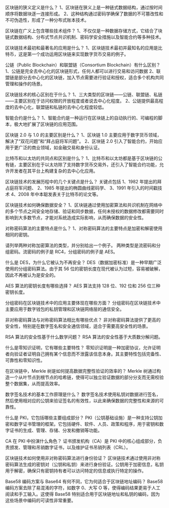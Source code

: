 区块链的狭义定义是什么？
1、区块链在狭义上是一种链式数据结构，通过按时间顺序将数据块逐一连接形成。
2、这种结构通过密码学确保了数据的不可篡改性和不可伪造性，形成了一种分布式账本技术。

区块链在广义上包含哪些技术组件？
1、不仅仅是一种数据存储方式，它结合了块链式数据结构、分布式节点共识机制、密码学安全措施以及智能合约等多种技术。

区块链技术最初和最著名的应用是什么？
1、区块链技术最初并最知名的应用是比特币，这是第一个成功运用区块链来实现数字货币交易的例子。

公链（Public Blockchain）和联盟链（Consortium Blockchain）有什么区别？
1、公链是完全去中心化的区块链形式，任何人都可以进行交易和访问数据
2、联盟链是部分去中心化的区块链，加入节点需要进行验证和授权，适合多个机构共同管理和操作的场景。

区块链技术的核心区别在于什么？
1、三大类型的区块链——公链、联盟链、私链——主要区别在于访问权限的开放程度或者说去中心化程度。
2、公链提供最高程度的去中心化，联盟链和私链的去中心化程度较低。

智能合约是什么？
1、智能合约是一种运行在区块链上的自动执行的、可编程的脚本，极大地扩展了区块链的应用范围。

区块链 2.0 与 1.0 的主要区别是什么？
1、区块链 1.0 主要应用于数字货币领域，解决了“双花问题”和“拜占庭将军问题”。
2、区块链 2.0 引入了智能合约，开始应用于更广泛的商业领域，如金融交易和身份认证。

比特币和以太坊的共同点和区别是什么？
1、比特币和以太坊都是基于区块链的公有链，主要区别在于以太坊除了支持数字货币交易外，还引入了智能合约功能，允许开发者在其平台上构建复杂的去中心化应用。

区块链技术的发展历程中的几个关键点是什么？
关键点包括 
1、1982 年提出的拜占庭将军问题、
2、1985 年提出的椭圆曲线密码学、
3、1991 年引入的时间戳技术
4、2008 年中本聪发表关于比特币的论文等。

区块链技术如何确保数据安全？
1、区块链通过使用加密算法和共识机制在网络中的多个节点之间安全地存储、验证和同步数据，任何未授权的数据修改都需要同时影响到大多数节点，才能对系统造成实际影响，从而确保数据的安全性。

对称密码算法的主要特点是什么？
1、对称密码算法的主要特点是加密和解密使用相同的密钥。

请列举两种对称加密算法的类型，并分别给出一个例子。
两种类型是流密码和分组密码。流密码的例子是 RC4，分组密码的例子是 AES。

什么是 DES，为什么它被认为不再安全？
DES（数据加密标准）是一种早期广泛使用的分组密码算法。由于其 56 位的密钥长度在现代被认为过短，容易被破解，因此不再被认为是安全的。

AES 算法的密钥长度有哪些选择？
AES 算法支持 128 位、192 位和 256 位三种密钥长度。

分组密码在区块链技术中的应用主要体现在哪些方面？
分组密码在区块链技术中主要应用于数字钱包的私钥管理和区块链网络层的通信安全。

非对称密码算法与对称密码算法相比有哪些优点？
非对称密码算法提供了更高的安全性，特别是在数字签名和安全通信领域，适合于需要高安全性的场景。

RSA 算法的安全性基于什么数学问题？
RSA 算法的安全性基于大质数分解问题。

什么是零知识证明，它有哪些主要特性？
零知识证明是一种加密协议，允许证明者向验证者证明自己拥有某个信息而不泄露该信息本身。其主要特性包括完备性、可靠性和零知识性。

在区块链中，Merkle 树是如何提高数据完整性验证的效率的？
Merkle 树通过构造一个从叶节点到根节点的哈希链，使得可以独立验证数据的部分分支而无需校验整个数据集，从而提高效率。

数字签名技术的基本工作原理是什么？
数字签名技术使用私钥对数据进行签名，然后使用相对应的公钥来验证签名的有效性，以此来确保数据的完整性和来源的可靠性。

什么是 PKI，它包括哪些主要组成部分？
PKI（公钥基础设施）是一种支持公钥加密和数字证书管理的框架。它包括硬件、软件、人员、政策和程序，用于密钥和数字证书的生成、管理、存储、分发和撤销等功能。

CA 在 PKI 中扮演什么角色？
证书颁发机构（CA）是 PKI 中的核心组成部分，负责颁发、管理和吊销数字证书，以及维护证书吊销列表（CRL）。

区块链技术如何使用非对称密码算法进行身份验证？
区块链技术通过使用非对称密码算法生成的密钥对（公钥和私钥）来进行身份验证。公钥用于加密信息，私钥用于解密，确保只有密钥持有者可以访问特定的信息或执行特定的操作。

Base58 编码方案与 Base64 有何不同，它为何适合于区块链地址编码？
Base58 编码方案去除了易混淆的字符，如数字 0、大写 O 等，使得编码结果更易于人工阅读和手工输入。这使得 Base58 特别适合用于区块链地址和私钥的编码，因为这些场景中编码的可读性非常重要。























































